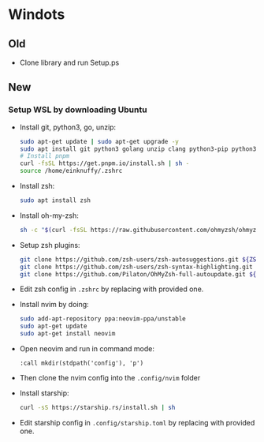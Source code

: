 # Windots

## Old

- Clone library and run Setup.ps

## New

### Setup WSL by downloading Ubuntu

- Install git, python3, go, unzip:
  ```sh
  sudo apt-get update | sudo apt-get upgrade -y
  sudo apt install git python3 golang unzip clang python3-pip python3.10-venv nodejs npm
  # Install pnpm
  curl -fsSL https://get.pnpm.io/install.sh | sh -
  source /home/einknuffy/.zshrc
  ```

- Install zsh:
  ```sh
  sudo apt install zsh
  ```
  
- Install oh-my-zsh:
  ```sh
  sh -c "$(curl -fsSL https://raw.githubusercontent.com/ohmyzsh/ohmyzsh/master/tools/install.sh)"
  ```

- Setup zsh plugins:
  ```sh
  git clone https://github.com/zsh-users/zsh-autosuggestions.git ${ZSH_CUSTOM:-~/.oh-my-zsh/custom}/plugins/zsh-autosuggestions
  git clone https://github.com/zsh-users/zsh-syntax-highlighting.git ${ZSH_CUSTOM:-~/.oh-my-zsh/custom}/plugins/zsh-syntax-highlighting
  git clone https://github.com/Pilaton/OhMyZsh-full-autoupdate.git ${ZSH_CUSTOM:-~/.oh-my-zsh/custom}/plugins/ohmyzsh-full-autoupdate
  ```

- Edit zsh config in `.zshrc` by replacing with provided one.

- Install nvim by doing:
  ```sh
  sudo add-apt-repository ppa:neovim-ppa/unstable
  sudo apt-get update
  sudo apt-get install neovim
  ```

- Open neovim and run in command mode:
  ```vim
  :call mkdir(stdpath('config'), 'p')
  ```

- Then clone the nvim config into the `.config/nvim` folder

- Install starship:
  ```sh
  curl -sS https://starship.rs/install.sh | sh
  ```
  
- Edit starship config in `.config/starship.toml` by replacing with provided one.
